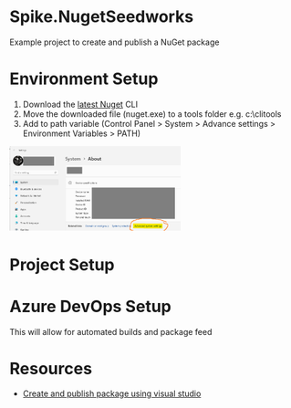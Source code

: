 # Spike.NugetSeedworks
Example project to create and publish a NuGet package

# Environment Setup
1. Download the [latest Nuget](https://www.nuget.org/downloads) CLI
2. Move the downloaded file (nuget.exe) to a tools folder e.g. c:\clitools
3. Add to path variable (Control Panel > System > Advance settings > Environment Variables > PATH)
<img src="https://raw.githubusercontent.com/mariusvrstr/Spike.NugetSeedworks/main/resources/System.png" width="300" alt="PATH Variable"> 


# Project Setup



# Azure DevOps Setup
This will allow for automated builds and package feed


# Resources
- [Create and publish package using visual studio](https://docs.microsoft.com/en-us/nuget/quickstart/create-and-publish-a-package-using-visual-studio-net-framework)
